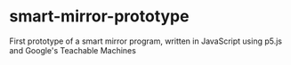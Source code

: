 # smart-mirror-prototype
First prototype of a smart mirror program, written in JavaScript using p5.js and Google's Teachable Machines
